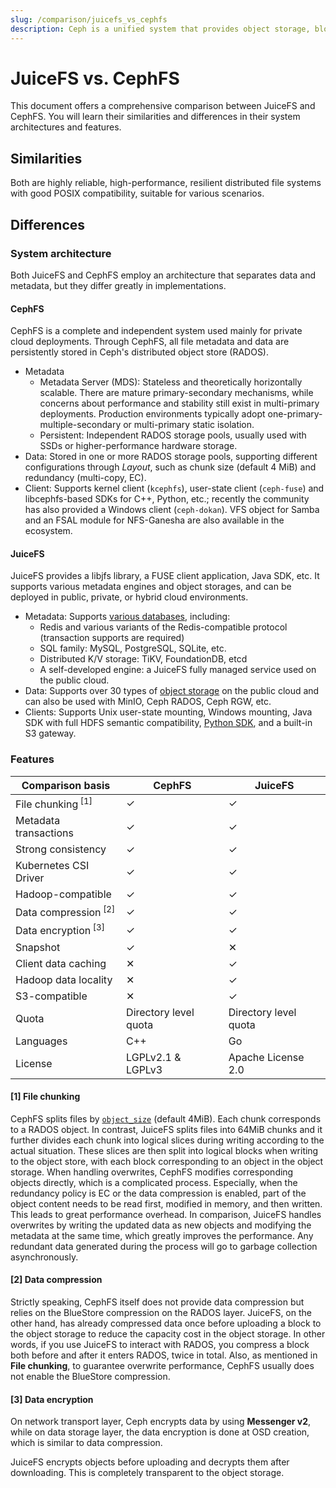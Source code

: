 ```yaml
---
slug: /comparison/juicefs_vs_cephfs
description: Ceph is a unified system that provides object storage, block storage and file storage. This article compares the similarities and differences between JuiceFS and Ceph.
---
```


# JuiceFS vs. CephFS

This document offers a comprehensive comparison between JuiceFS and CephFS. You will learn their similarities and differences in their system architectures and features.

## Similarities

Both are highly reliable, high-performance, resilient distributed file systems with good POSIX compatibility, suitable for various scenarios.

## Differences

### System architecture

Both JuiceFS and CephFS employ an architecture that separates data and metadata, but they differ greatly in implementations.

#### CephFS

CephFS is a complete and independent system used mainly for private cloud deployments. Through CephFS, all file metadata and data are persistently stored in Ceph's distributed object store (RADOS).

- Metadata
  - Metadata Server (MDS): Stateless and theoretically horizontally scalable. There are mature primary-secondary mechanisms, while concerns about performance and stability still exist in multi-primary deployments. Production environments typically adopt one-primary-multiple-secondary or multi-primary static isolation.
  - Persistent: Independent RADOS storage pools, usually used with SSDs or higher-performance hardware storage.
- Data: Stored in one or more RADOS storage pools, supporting different configurations through _Layout_, such as chunk size (default 4 MiB) and redundancy (multi-copy, EC).
- Client: Supports kernel client (`kcephfs`), user-state client (`ceph-fuse`) and libcephfs-based SDKs for C++, Python, etc.; recently the community has also provided a Windows client (`ceph-dokan`). VFS object for Samba and an FSAL module for NFS-Ganesha are also available in the ecosystem.

#### JuiceFS

JuiceFS provides a libjfs library, a FUSE client application, Java SDK, etc. It supports various metadata engines and object storages, and can be deployed in public, private, or hybrid cloud environments.

- Metadata: Supports [various databases](../../reference/how_to_set_up_metadata_engine.md), including:
  - Redis and various variants of the Redis-compatible protocol (transaction supports are required)
  - SQL family: MySQL, PostgreSQL, SQLite, etc.
  - Distributed K/V storage: TiKV, FoundationDB, etcd
  - A self-developed engine: a JuiceFS fully managed service used on the public cloud.
- Data: Supports over 30 types of [object storage](../../reference/how_to_set_up_object_storage.md) on the public cloud and can also be used with MinIO, Ceph RADOS, Ceph RGW, etc.
- Clients: Supports Unix user-state mounting, Windows mounting, Java SDK with full HDFS semantic compatibility, [Python SDK](https://github.com/megvii-research/juicefs-python), and a built-in S3 gateway.

### Features

| Comparison basis                | CephFS                | JuiceFS               |
| ------------------------------- | --------------------- | --------------------- |
| File chunking<sup> [1]</sup>    | ✓                     | ✓                     |
| Metadata transactions           | ✓                     | ✓                     |
| Strong consistency              | ✓                     | ✓                     |
| Kubernetes CSI Driver           | ✓                     | ✓                     |
| Hadoop-compatible               | ✓                     | ✓                     |
| Data compression<sup> [2]</sup> | ✓                     | ✓                     |
| Data encryption<sup> [3]</sup>  | ✓                     | ✓                     |
| Snapshot                        | ✓                     | ✕                     |
| Client data caching             | ✕                     | ✓                     |
| Hadoop data locality            | ✕                     | ✓                     |
| S3-compatible                   | ✕                     | ✓                     |
| Quota                           | Directory level quota | Directory level quota |
| Languages                       | C++                   | Go                    |
| License                         | LGPLv2.1 & LGPLv3     | Apache License 2.0    |

#### [1] File chunking

CephFS splits files by [`object_size`](https://docs.ceph.com/en/latest/cephfs/file-layouts/#reading-layouts-with-getfattr) (default 4MiB). Each chunk corresponds to a RADOS object.  In contrast, JuiceFS splits files into 64MiB chunks and it further divides each chunk into logical slices during writing according to the actual situation. These slices are then split into logical blocks when writing to the object store, with each block corresponding to an object in the object storage. When handling overwrites, CephFS modifies corresponding objects directly, which is a complicated process. Especially, when the redundancy policy is EC or the data compression is enabled, part of the object content needs to be read first, modified in memory, and then written. This leads to great performance overhead. In comparison, JuiceFS handles overwrites by writing the updated data as new objects and modifying the metadata at the same time, which greatly improves the performance. Any redundant data generated during the process will go to garbage collection asynchronously.

#### [2] Data compression

Strictly speaking, CephFS itself does not provide data compression but relies on the BlueStore compression on the RADOS layer. JuiceFS, on the other hand, has already compressed data once before uploading a block to the object storage to reduce the capacity cost in the object storage. In other words, if you use JuiceFS to interact with RADOS, you compress a block both before and after it enters RADOS, twice in total. Also, as mentioned in **File chunking**, to guarantee overwrite performance, CephFS usually does not enable the BlueStore compression.

#### [3] Data encryption

On network transport layer, Ceph encrypts data by using **Messenger v2**, while on data storage layer, the data encryption is done at OSD creation, which is similar to data compression.

JuiceFS encrypts objects before uploading and decrypts them after downloading. This is completely transparent to the object storage.
